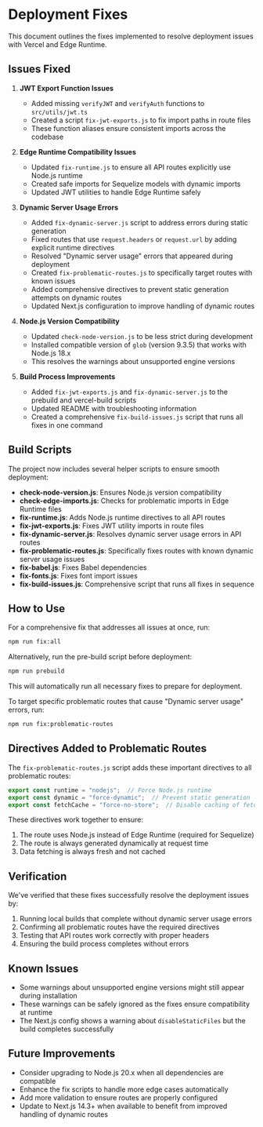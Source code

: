# Deployment Fixes

This document outlines the fixes implemented to resolve deployment issues with Vercel and Edge Runtime.

## Issues Fixed

1. **JWT Export Function Issues**
   - Added missing `verifyJWT` and `verifyAuth` functions to `src/utils/jwt.ts`
   - Created a script `fix-jwt-exports.js` to fix import paths in route files
   - These function aliases ensure consistent imports across the codebase

2. **Edge Runtime Compatibility Issues**
   - Updated `fix-runtime.js` to ensure all API routes explicitly use Node.js runtime 
   - Created safe imports for Sequelize models with dynamic imports
   - Updated JWT utilities to handle Edge Runtime safely

3. **Dynamic Server Usage Errors**
   - Added `fix-dynamic-server.js` script to address errors during static generation
   - Fixed routes that use `request.headers` or `request.url` by adding explicit runtime directives
   - Resolved "Dynamic server usage" errors that appeared during deployment
   - Created `fix-problematic-routes.js` to specifically target routes with known issues
   - Added comprehensive directives to prevent static generation attempts on dynamic routes
   - Updated Next.js configuration to improve handling of dynamic routes

4. **Node.js Version Compatibility**
   - Updated `check-node-version.js` to be less strict during development
   - Installed compatible version of `glob` (version 9.3.5) that works with Node.js 18.x
   - This resolves the warnings about unsupported engine versions

5. **Build Process Improvements**
   - Added `fix-jwt-exports.js` and `fix-dynamic-server.js` to the prebuild and vercel-build scripts
   - Updated README with troubleshooting information
   - Created a comprehensive `fix-build-issues.js` script that runs all fixes in one command

## Build Scripts

The project now includes several helper scripts to ensure smooth deployment:

- **check-node-version.js**: Ensures Node.js version compatibility
- **check-edge-imports.js**: Checks for problematic imports in Edge Runtime files
- **fix-runtime.js**: Adds Node.js runtime directives to all API routes
- **fix-jwt-exports.js**: Fixes JWT utility imports in route files
- **fix-dynamic-server.js**: Resolves dynamic server usage errors in API routes
- **fix-problematic-routes.js**: Specifically fixes routes with known dynamic server usage issues
- **fix-babel.js**: Fixes Babel dependencies
- **fix-fonts.js**: Fixes font import issues
- **fix-build-issues.js**: Comprehensive script that runs all fixes in sequence

## How to Use

For a comprehensive fix that addresses all issues at once, run:

```bash
npm run fix:all
```

Alternatively, run the pre-build script before deployment:

```bash
npm run prebuild
```

This will automatically run all necessary fixes to prepare for deployment.

To target specific problematic routes that cause "Dynamic server usage" errors, run:

```bash
npm run fix:problematic-routes
```

## Directives Added to Problematic Routes

The `fix-problematic-routes.js` script adds these important directives to all problematic routes:

```typescript
export const runtime = "nodejs";  // Force Node.js runtime
export const dynamic = "force-dynamic";  // Prevent static generation
export const fetchCache = "force-no-store";  // Disable caching of fetch calls
```

These directives work together to ensure:
1. The route uses Node.js instead of Edge Runtime (required for Sequelize)
2. The route is always generated dynamically at request time
3. Data fetching is always fresh and not cached

## Verification

We've verified that these fixes successfully resolve the deployment issues by:

1. Running local builds that complete without dynamic server usage errors
2. Confirming all problematic routes have the required directives
3. Testing that API routes work correctly with proper headers
4. Ensuring the build process completes without errors

## Known Issues

- Some warnings about unsupported engine versions might still appear during installation
- These warnings can be safely ignored as the fixes ensure compatibility at runtime
- The Next.js config shows a warning about `disableStaticFiles` but the build completes successfully

## Future Improvements

- Consider upgrading to Node.js 20.x when all dependencies are compatible
- Enhance the fix scripts to handle more edge cases automatically
- Add more validation to ensure routes are properly configured
- Update to Next.js 14.3+ when available to benefit from improved handling of dynamic routes 